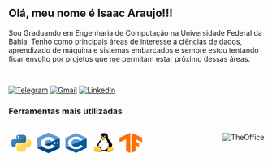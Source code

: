 
 
</div>

## Olá, meu nome é Isaac Araujo!!!

Sou Graduando em Engenharia de Computação na Universidade Federal da Bahia. Tenho como principais áreas de interesse a ciências de dados, aprendizado de máquina e sistemas embarcados e sempre estou tentando ficar envolto por projetos que me permitam estar próximo dessas áreas.



<br>
 
[![Telegram](https://img.shields.io/badge/-TELEGRAM-2CA5E0?style=for-the-badge&logo=telegram&logoColor=white)](https://t.me/isaacpcaraujo)
[![Gmail](https://img.shields.io/badge/-GMAIL-D14836?style=for-the-badge&logo=gmail&logoColor=white)](mailto:isaac.tito3@gmail.com)
[![LinkedIn](https://img.shields.io/badge/-LINKEDIN-0077B5?style=for-the-badge&logo=linkedin&logoColor=white)](https://www.linkedin.com/in/isaacpcaraujo/)

### Ferramentas mais utilizadas ###
 
<div style="display: inline_block"><br>
  <img align="center" alt="Isaac-Python" height="40" width="50" src="https://raw.githubusercontent.com/devicons/devicon/master/icons/python/python-original.svg">
  <img align="center" alt="Isaac-C++" height="40" width="50" src="https://github.com/devicons/devicon/blob/master/icons/cplusplus/cplusplus-original.svg">
  <img align="center" alt="Isaac-C" height="40" width="50" src="https://raw.githubusercontent.com/devicons/devicon/master/icons/c/c-original.svg">
  <img align="center" alt="Isaac-Linux" height="40" width="50" src="https://github.com/devicons/devicon/blob/master/icons/linux/linux-original.svg">
  <img align="center" alt="Isaac-TF" height="40" width="50" src="https://github.com/devicons/devicon/blob/master/icons/tensorflow/tensorflow-original.svg">
  
 <img align="right" alt="TheOffice" height="150" src="https://media0.giphy.com/media/qP2YwW2BpB2K0qMjMk/giphy.gif?cid=ecf05e470a3jax8c46xdmdy8qvtgtt5wxw2m8hbm336hn7mj&rid=giphy.gif&ct=s">
</div>

<br>

